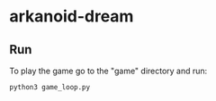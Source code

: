 # arkanoid-dream

## Run
To play the game go to the "game" directory and run:
```console
python3 game_loop.py
```
